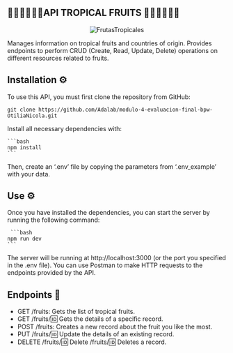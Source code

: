 ## 🥭​🍍​🍌​🥥​🥝​🍓 ​**API TROPICAL FRUITS** 🥭​🍍​🍌​🥥​🥝​🍓 ##

<p align="center" width="100%">
<img src="https://encrypted-tbn0.gstatic.com/images?q=tbn:ANd9GcSy5OaAviY9ld1c7MEAUL7lqsBmxEQmScsR0g&s" alt="FrutasTropicales">
</p>

Manages information on tropical fruits and countries of origin. Provides endpoints to perform CRUD (Create, Read, Update, Delete) operations on different resources related to fruits.

## **Installation** ⚙️ ##

To use this API, you must first clone the repository from GitHub:

    git clone https://github.com/Adalab/modulo-4-evaluacion-final-bpw-OtiliaNicola.git

Install all necessary dependencies with:

    ```bash
    npm install
    ```
    
Then, create an ‘.env’ file by copying the parameters from ‘.env_example’ with your data.

## **Use** ⚙️​ ##

Once you have installed the dependencies, you can start the server by running the following command:

     ```bash
    npm run dev
    ```
   
The server will be running at http://localhost:3000 (or the port you specified in the .env file). You can use Postman to make HTTP requests to the endpoints provided by the API.

## **Endpoints**​ 🔎​ ##

- GET /fruits: Gets the list of tropical fruits.
- GET /fruits/:id: Gets the details of a specific record.
- POST /fruits: Creates a new record about the fruit you like the most.
- PUT /fruits/:id: Update the details of an existing record.
- DELETE /fruits/:id: Delete /fruits/:id: Deletes a record.
